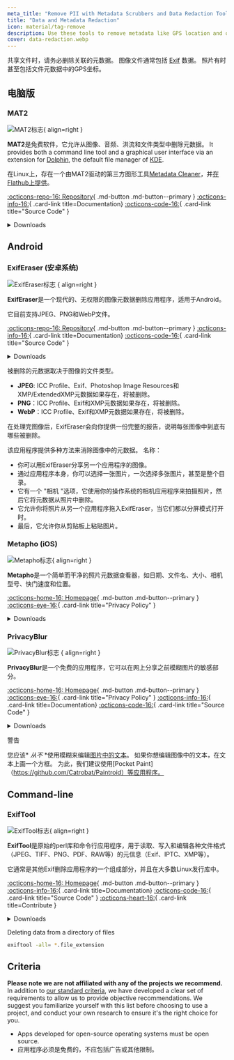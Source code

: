```yaml
---
meta_title: "Remove PII with Metadata Scrubbers and Data Redaction Tools - Privacy Guides"
title: "Data and Metadata Redaction"
icon: material/tag-remove
description: Use these tools to remove metadata like GPS location and other identifying information from photos and files you share.
cover: data-redaction.webp
---
```


共享文件时，请务必删除关联的元数据。 图像文件通常包括 [Exif](https://en.wikipedia.org/wiki/Exif) 数据。 照片有时甚至包括文件元数据中的GPS坐标。

## 电脑版

### MAT2

<div class="admonition recommendation" markdown>

![MAT2标志](assets/img/data-redaction/mat2.svg){ align=right }

**MAT2**是免费软件，它允许从图像、音频、洪流和文件类型中删除元数据。 It provides both a command line tool and a graphical user interface via an extension for [Dolphin](https://0xacab.org/jvoisin/mat2/-/tree/master/dolphin), the default file manager of [KDE](https://kde.org).

在Linux上，存在一个由MAT2驱动的第三方图形工具[Metadata Cleaner](https://gitlab.com/rmnvgr/metadata-cleaner)，并[在Flathub上提供](https://flathub.org/apps/details/fr.romainvigier.MetadataCleaner)。

[:octicons-repo-16: Repository](https://0xacab.org/jvoisin/mat2){ .md-button .md-button--primary }
[:octicons-info-16:](https://0xacab.org/jvoisin/mat2/-/blob/master/README.md){ .card-link title=Documentation}
[:octicons-code-16:](https://0xacab.org/jvoisin/mat2){ .card-link title="Source Code" }

<details class="downloads" markdown>
<summary>Downloads</summary>

- [:fontawesome-brands-windows: Windows](https://pypi.org/project/mat2)
- [:simple-apple: macOS](https://0xacab.org/jvoisin/mat2#requirements-setup-on-macos-os-x-using-homebrew)
- [:simple-linux: Linux](https://pypi.org/project/mat2)
- [:octicons-globe-16: Web](https://0xacab.org/jvoisin/mat2#web-interface)

</details>

</div>

## Android

### ExifEraser (安卓系统)

<div class="admonition recommendation" markdown>

![ExifEraser标志](assets/img/data-redaction/exiferaser.svg) { align=right }

**ExifEraser**是一个现代的、无权限的图像元数据删除应用程序，适用于Android。

它目前支持JPEG、PNG和WebP文件。

[:octicons-repo-16: Repository](https://github.com/Tommy-Geenexus/exif-eraser){ .md-button .md-button--primary }
[:octicons-info-16:](https://github.com/Tommy-Geenexus/exif-eraser#readme){ .card-link title=Documentation}
[:octicons-code-16:](https://github.com/Tommy-Geenexus/exif-eraser){ .card-link title="Source Code" }

<details class="downloads" markdown>
<summary>Downloads</summary>

- [:simple-googleplay: Google Play](https://play.google.com/store/apps/details?id=com.none.tom.exiferaser)
- [:octicons-moon-16: Accrescent](https://accrescent.app/app/com.none.tom.exiferaser)
- [:simple-github: GitHub](https://github.com/Tommy-Geenexus/exif-eraser/releases)

</details>

</div>

被删除的元数据取决于图像的文件类型。

- **JPEG**: ICC Profile、Exif、Photoshop Image Resources和XMP/ExtendedXMP元数据如果存在，将被删除。
- **PNG**：ICC Profile、Exif和XMP元数据如果存在，将被删除。
- **WebP**：ICC Profile、Exif和XMP元数据如果存在，将被删除。

在处理完图像后，ExifEraser会向你提供一份完整的报告，说明每张图像中到底有哪些被删除。

该应用程序提供多种方法来消除图像中的元数据。 名称：

- 你可以用ExifEraser分享另一个应用程序的图像。
- 通过应用程序本身，你可以选择一张图片，一次选择多张图片，甚至是整个目录。
- 它有一个 "相机 "选项，它使用你的操作系统的相机应用程序来拍摄照片，然后它将元数据从照片中删除。
- 它允许你将照片从另一个应用程序拖入ExifEraser，当它们都以分屏模式打开时。
- 最后，它允许你从剪贴板上粘贴图片。

### Metapho (iOS)

<div class="admonition recommendation" markdown>

![Metapho标志](assets/img/data-redaction/metapho.jpg){ align=right }

**Metapho**是一个简单而干净的照片元数据查看器，如日期、文件名、大小、相机型号、快门速度和位置。

[:octicons-home-16: Homepage](https://zininworks.com/metapho){ .md-button .md-button--primary }
[:octicons-eye-16:](https://zininworks.com/privacy){ .card-link title="Privacy Policy" }

<details class="downloads" markdown>
<summary>Downloads</summary>

- [:simple-appstore: App Store](https://apps.apple.com/app/id914457352)

</details>

</div>

### PrivacyBlur

<div class="admonition recommendation" markdown>

![PrivacyBlur标志](assets/img/data-redaction/privacyblur.svg) { align=right }

**PrivacyBlur**是一个免费的应用程序，它可以在网上分享之前模糊图片的敏感部分。

[:octicons-home-16: Homepage](https://privacyblur.app){ .md-button .md-button--primary }
[:octicons-eye-16:](https://privacyblur.app/privacy.html){ .card-link title="Privacy Policy" }
[:octicons-info-16:](https://github.com/MATHEMA-GmbH/privacyblur#readme){ .card-link title=Documentation}
[:octicons-code-16:](https://github.com/MATHEMA-GmbH/privacyblur){ .card-link title="Source Code" }

<details class="downloads" markdown>
<summary>Downloads</summary>

- [:simple-googleplay: Google Play](https://play.google.com/store/apps/details?id=de.mathema.privacyblur)
- [:simple-appstore: App Store](https://apps.apple.com/app/id1536274106)

</details>

</div>

<div class="admonition warning" markdown>
<p class="admonition-title">警告</p>

您应该* *从不* *使用模糊来编辑[图片中的文本](https://bishopfox.com/blog/unredacter-tool-never-pixelation)。 如果你想编辑图像中的文本，在文本上画一个方框。 为此，我们建议使用[Pocket Paint]（https://github.com/Catrobat/Paintroid）等应用程序。

</div>

## Command-line

### ExifTool

<div class="admonition recommendation" markdown>

![ExifTool标志](assets/img/data-redaction/exiftool.png){ align=right }

**ExifTool**是原始的perl库和命令行应用程序，用于读取、写入和编辑各种文件格式（JPEG、TIFF、PNG、PDF、RAW等）的元信息（Exif、IPTC、XMP等）。

它通常是其他Exif删除应用程序的一个组成部分，并且在大多数Linux发行库中。

[:octicons-home-16: Homepage](https://exiftool.org){ .md-button .md-button--primary }
[:octicons-info-16:](https://exiftool.org/faq.html){ .card-link title=Documentation}
[:octicons-code-16:](https://github.com/exiftool/exiftool){ .card-link title="Source Code" }
[:octicons-heart-16:](https://exiftool.org/#donate){ .card-link title=Contribute }

<details class="downloads" markdown>
<summary>Downloads</summary>

- [:fontawesome-brands-windows: Windows](https://exiftool.org)
- [:simple-apple: macOS](https://exiftool.org)
- [:simple-linux: Linux](https://exiftool.org)

</details>

</div>

<div class="admonition example" markdown>
<p class="admonition-title">Deleting data from a directory of files</p>

```bash
exiftool -all= *.file_extension
```

</div>

## Criteria

**Please note we are not affiliated with any of the projects we recommend.** In addition to [our standard criteria](about/criteria.md), we have developed a clear set of requirements to allow us to provide objective recommendations. We suggest you familiarize yourself with this list before choosing to use a project, and conduct your own research to ensure it's the right choice for you.

- Apps developed for open-source operating systems must be open source.
- 应用程序必须是免费的，不应包括广告或其他限制。
